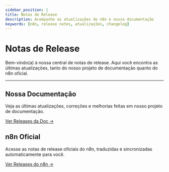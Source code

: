 ```yaml
---
sidebar_position: 1
title: Notas de Release
description: Acompanhe as atualizações do n8n e nossa documentação
keywords: [n8n, release notes, atualizações, changelog]
---
```


# Notas de Release

Bem-vindo(a) à nossa central de notas de release. Aqui você encontra as últimas atualizações, tanto do nosso projeto de documentação quanto do n8n oficial.

---

## Nossa Documentação

Veja as últimas atualizações, correções e melhorias feitas em nosso projeto de documentação.

[Ver Releases da Doc →](/release-notes/nossa-doc)

## n8n Oficial

Acesse as notas de release oficiais do n8n, traduzidas e sincronizadas automaticamente para você.

[Ver Releases do n8n →](/release-notes/n8n-oficial) 